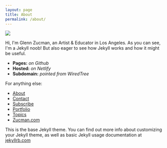 ```yaml
---
layout: page
title: About
permalink: /about/
---
```


<img src="https://i0.wp.com/glenn.zucman.com/wp-content/uploads/2017/03/Tamara-Glenn-sit1.jpg" />

Hi, I'm Glenn Zucman, an Artist & Educator in Los Angeles. As you can see, I'm a Jekyll noob! But also eager to see how Jekyll works and how it might be useful. 

* **Pages:** *on Github*  
* **Hosted:** *on Netlify*  
* **Subdomain:** *pointed from WiredTree*

For anything else:

* [About](http://ideasr.sexy/about/)
* [Contact](http://agentof.ch/aos/contact/)
* [Subscribe](http://zucman.com/subscribe/)
* [Portfolio](http://glenn.zucman.com/)
* [Topics](http://agentof.ch/aos/topics/)
* [Zucman.com](http://zucman.com/)

This is the base Jekyll theme. You can find out more info about customizing your Jekyll theme, as well as basic Jekyll usage documentation at [jekyllrb.com](http://jekyllrb.com/)


